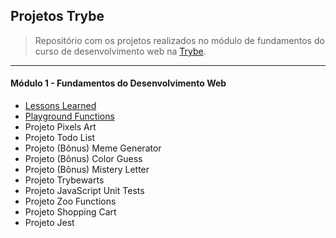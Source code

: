 ## Projetos Trybe

> Repositório com os projetos realizados no módulo de fundamentos do curso de desenvolvimento web na [Trybe](https://www.betrybe.com/).

---

#### Módulo 1 - Fundamentos do Desenvolvimento Web

- [Lessons Learned](./1.lessons-learned/)
- [Playground Functions](./2.playground-functions/)
- Projeto Pixels Art
- Projeto Todo List
- Projeto (Bônus) Meme Generator
- Projeto (Bônus) Color Guess
- Projeto (Bônus) Mistery Letter
- Projeto Trybewarts
- Projeto JavaScript Unit Tests
- Projeto Zoo Functions
- Projeto Shopping Cart
- Projeto Jest
